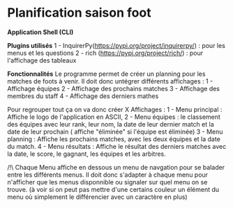 # Planification saison foot

**Application Shell (CLI)**

**Plugins utilisés**
1 - InquirerPy(https://pypi.org/project/inquirerpy/) : pour les menus et les questions
2 - rich (https://pypi.org/project/rich/) : pour l'affichage des tableaux

**Fonctionnalités**
Le programme permet de créer un planning pour les matches de foots à venir.
Il doit donc untégrer différents affichages :
1 - Affichage équipes
2 - Affichage des prochains matches
3 - Affichage des membres du staff
4 - Affichage des derniers mathes

Pour regrouper tout ça on va donc créer X Affichages :
1 - Menu principal : Affiche le logo de l'application en ASCII,
2 - Menu équipes : le classement des équipes avec leur rank, leur nom, la date de leur dernier match et la date de leur prochain ( affiche "éliminée" si l'équipe est éliminée)
3 - Menu planning : Affiche les prochains matches, avec les deux équipes et la date du match.
4 - Menu résultats : Affiche le résultat des derniers matches avec la date, le score, le gagnant, les équipes et les arbitres.

/!\ Chaque Menu affiche en dessous un menu de navgation pour se balader entre les différents menus. Il doit donc s'adapter à chaque menu pour n'afficher que les menus disponnible ou signaler sur quel menu on se trouve. (à voir si on peut pas mettre d'une certains couleur un élément du menu où simplement le différencier avec un caractère en plus)
